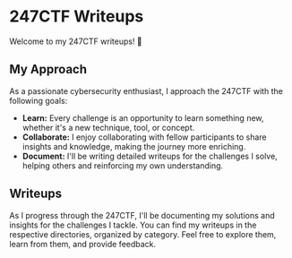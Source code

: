 # 247CTF Writeups

Welcome to my 247CTF writeups! 🎉

## My Approach

As a passionate cybersecurity enthusiast, I approach the 247CTF with the following goals:

- **Learn:** Every challenge is an opportunity to learn something new, whether it's a new technique, tool, or concept.
- **Collaborate:** I enjoy collaborating with fellow participants to share insights and knowledge, making the journey more enriching.
- **Document:** I'll be writing detailed writeups for the challenges I solve, helping others and reinforcing my own understanding.

## Writeups

As I progress through the 247CTF, I'll be documenting my solutions and insights for the challenges I tackle. You can find my writeups in the respective directories, organized by category. Feel free to explore them, learn from them, and provide feedback.

